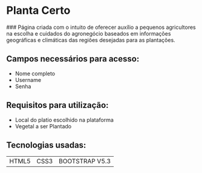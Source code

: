 <h1>Planta Certo</h1> 
### Página criada com o intuito de oferecer auxílio a pequenos agricultores na escolha e cuidados do agronegócio baseados em informações geográficas e climáticas das regiões desejadas para as plantações. 


## Campos necessários para acesso: 

+ Nome completo 
+ Username 
+ Senha 


## Requisitos para utilização: 

+ Local do platio escolhido na plataforma 
+ Vegetal a ser Plantado 


## Tecnologias usadas:

<table> 
    <tr> 
        <td>HTML5</td> 
        <td>CSS3</td> 
        <td>BOOTSTRAP V5.3</td> 
    </tr> 
</table>